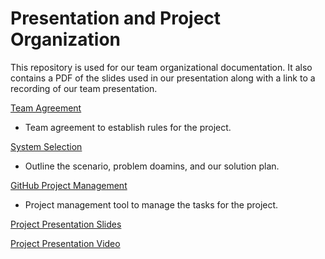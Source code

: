 # Presentation and Project Organization

This repository is used for our team organizational documentation. It also contains a PDF of the slides used in our presentation along with a link to a recording of our team presentation.

[Team Agreement](https://github.com/201d8-team1/PresentationandProjectOrganization/blob/main/ops-201d8%20Team%231%20Team%20Agreement.pdf)
- Team agreement to establish rules for the project.

[System Selection](https://github.com/201d8-team1/PresentationandProjectOrganization/blob/main/ops-201d8%20Team1%20System%20Selection.pdf)
- Outline the scenario, problem doamins, and our solution plan.

[GitHub Project Management](https://github.com/orgs/201d8-team1/projects/4)
- Project management tool to manage the tasks for the project.

[Project Presentation Slides](https://github.com/201d8-team1/PresentationandProjectOrganization/blob/main/201d8Team1%20Presentation.pdf)

[Project Presentation Video]()

